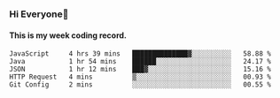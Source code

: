 ### Hi Everyone👋

#### This is my week coding record.

<!--START_SECTION:waka-->
```text
JavaScript     4 hrs 39 mins   ██████████████▓░░░░░░░░░░   58.88 % 
Java           1 hr 54 mins    ██████░░░░░░░░░░░░░░░░░░░   24.17 % 
JSON           1 hr 12 mins    ███▓░░░░░░░░░░░░░░░░░░░░░   15.16 % 
HTTP Request   4 mins          ▒░░░░░░░░░░░░░░░░░░░░░░░░   00.93 % 
Git Config     2 mins          ░░░░░░░░░░░░░░░░░░░░░░░░░   00.55 % 
```
<!--END_SECTION:waka-->


<!--
**YeonSeong-Lee/YeonSeong-Lee** is a ✨ _special_ ✨ repository because its `README.md` (this file) appears on your GitHub profile.

Here are some ideas to get you started:

- 🔭 I’m currently working on ...
- 🌱 I’m currently learning ...
- 👯 I’m looking to collaborate on ...
- 🤔 I’m looking for help with ...
- 💬 Ask me about ...
- 📫 How to reach me: ...
- 😄 Pronouns: ...
- ⚡ Fun fact: ...
-->

